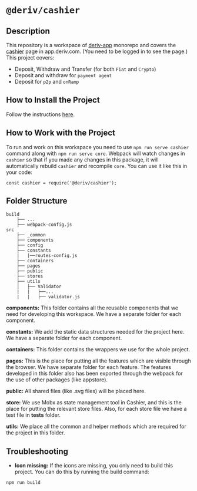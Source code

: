 # `@deriv/cashier`

## Description

This repository is a workspace of [deriv-app](../../README.md) monorepo and covers the [cashier](https://app.deriv.com/cashier/) page in app.deriv.com. (You need to be logged in to see the page.)
This project covers:

-   Deposit, Withdraw and Transfer (for both `Fiat` and `Crypto`)
-   Deposit and withdraw for `payment agent`
-   Deposit for `p2p` and `onRamp`

## How to Install the Project

Follow the instructions [here](../../README.md).

## How to Work with the Project

To run and work on this workspace you need to use `npm run serve cashier` command along with `npm run serve core`.
Webpack will watch changes in `cashier` so that if you made any changes in this package, it will automatically rebuild `cashier` and recompile `core`.
You can use it like this in your code:

```
const cashier = require('@deriv/cashier');

```

## Folder Structure

```
build
    ├── ...
    ├── webpack-config.js
src
    ├── _common
    ├── components
    ├── config
    ├── constants
    |   |──routes-config.js
    ├── containers
    ├── pages
    ├── public
    ├── stores
    ├── utils
    │   ├── Validator
    |   |   ├──...
    |   |   ├── validator.js

```

**components:** This folder contains all the reusable components that we need for developing this workspace.
We have a separate folder for each component.

**constants:** We add the static data structures needed for the project here.
We have a separate folder for each component.

**containers:** This folder contains the wrappers we use for the whole project.

**pages:** This is the place for putting all the features which are visible through the browser. We have separate folder for each feature.
The features developed in this folder also has been exported through the webpack for the use of other packages (like appstore).

**public:** All shared files (like .svg files) will be placed here.

**store:** We use Mobx as state management tool in Cashier, and this is the place for putting the relevant store files. Also, for each store file we have a test file in **tests** folder.

**utils:** We place all the common and helper methods which are required for the project in this folder.

## Troubleshooting

-   **Icon missing:** If the icons are missing, you only need to build this project. You can do this by running the build command:

```
npm run build
```
